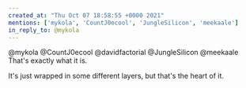 ```yaml
---
created_at: "Thu Oct 07 18:58:55 +0000 2021"
mentions: ['mykola', 'CountJ0ecool', 'JungleSilicon', 'meekaale']
in_reply_to: @mykola
---
```


@mykola @CountJ0ecool @davidfactorial @JungleSilicon @meekaale That's exactly what it is. 

It's just wrapped in some different layers, but that's the heart of it.